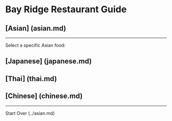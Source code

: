 # Bay Ridge Restaurant Guide
## [Asian] (asian.md)
---
Select a specific Asian food:
## [Japanese] (japanese.md)
## [Thai] (thai.md)
## [Chinese] (chinese.md)
---
Start Over (../asian.md)
